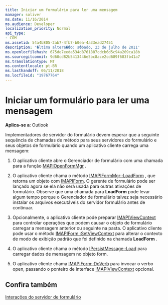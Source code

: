 ```yaml
---
title: Iniciar um formulário para ler uma mensagem
manager: soliver
ms.date: 11/16/2014
ms.audience: Developer
localization_priority: Normal
api_type:
- COM
ms.assetid: 54a4b805-2ab7-4fb7-b0ea-4a33ead27451
description: '�ltima altera��o: s�bado, 23 de julho de 2011'
ms.openlocfilehash: 675de7eeda534d8761887cdcb6d5c94a209ca18b
ms.sourcegitcommit: 9d60cd82b5413446e5bc8ace2cd689f683fb41a7
ms.translationtype: MT
ms.contentlocale: pt-BR
ms.lasthandoff: 06/11/2018
ms.locfileid: "19767764"
---
```

# <a name="launching-a-form-to-read-a-message"></a>Iniciar um formulário para ler uma mensagem

  
  
**Aplica-se a**: Outlook 
  
Implementadores de servidor do formulário devem esperar que a seguinte sequência de chamadas de método para seus servidores do formulário e seus objetos de formulário quando um aplicativo cliente carrega uma mensagem:
  
1. O aplicativo cliente abre o Gerenciador de formulário com uma chamada para a função [MAPIOpenFormMgr](mapiopenformmgr.md) . 
    
2. O aplicativo cliente chama o método [IMAPIFormMgr::LoadForm](imapiformmgr-loadform.md) , que retorna um objeto com [IMAPIForm](imapiformiunknown.md). O gerente de formulário pode ser lançado agora se ela não será usada para outras ativações de formulário. Observe que uma chamada para **LoadForm** pode levar algum tempo porque o Gerenciador de formulário talvez seja necessário instalar os arquivos executáveis do servidor formulário antes de continuar. 
    
3. Opcionalmente, o aplicativo cliente pode preparar [IMAPIViewContext](imapiviewcontextiunknown.md) para controlar operações que podem causar o objeto de formulário carregar a mensagem anterior ou seguinte na pasta. O aplicativo cliente pode usar o método [IMAPIForm::SetViewContext](imapiform-setviewcontext.md) para alterar o contexto de modo de exibição padrão que foi definido na chamada **LoadForm** . 
    
4. O aplicativo cliente chama o método [IPersistMessage::Load](ipersistmessage-load.md) para carregar dados de mensagem no objeto form. 
    
5. O aplicativo cliente chama [IMAPIForm::DoVerb](imapiform-doverb.md) para invocar o verbo open, passando o ponteiro de interface [IMAPIViewContext](imapiviewcontextiunknown.md) opcional. 
    
## <a name="see-also"></a>Confira também



[Interações do servidor de formulário](form-server-interactions.md)

